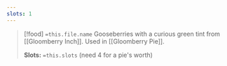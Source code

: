 ```yaml
---
slots: 1
---
```


> [!food] `=this.file.name`
> Gooseberries with a curious green tint from [[Gloomberry Inch]]. Used in [[Gloomberry Pie]].
> 
> **Slots:** `=this.slots` (need 4 for a pie's worth)











